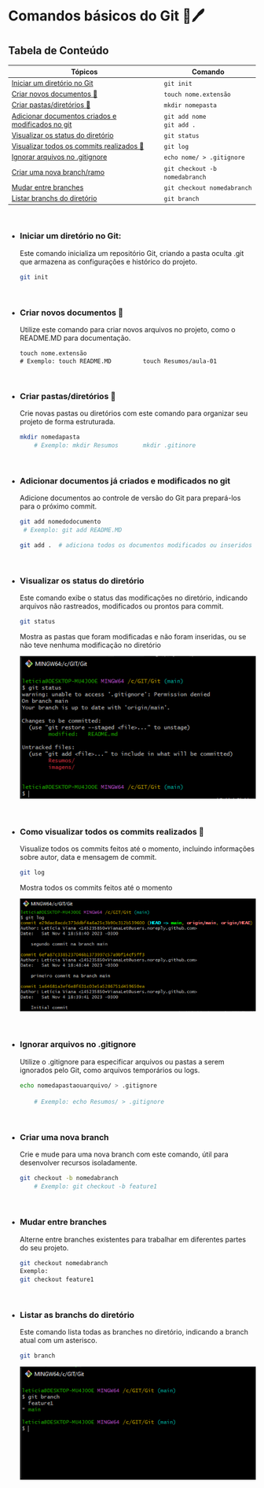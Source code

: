 # Comandos básicos do Git 📖🖊

## Tabela de Conteúdo
| Tópicos | Comando |
| ------  | ------- |
|[Iniciar um diretório no Git](#iniciar-um-diretório-no-git)| `git init` |
| [Criar novos documentos 📄](#criar-novos-documentos-📄)| `touch nome.extensão`
|[Criar pastas/diretórios 📂](#criar-pastasdiretórios-📂)| `mkdir nomepasta`|
|[Adicionar documentos criados e modificados no git](#adicionar-documentos-já-criados-e-modificados-no-git)| `git add nome` <br> `git add .` |
|[Visualizar os status do diretório](#visualizar-os-status-do-diretório)| `git status` |
|[Visualizar todos os commits realizados 🔎](#visualizar-todos-os-commits-realizados-🔎)| `git log`
|[Ignorar arquivos no .gitignore](#ignorar-arquivos-no-gitignore)| `echo nome/ > .gitignore`
| [Criar uma nova branch/ramo](#criar-uma-nova-branch) | `git checkout -b nomedabranch`
|[Mudar entre branches](#mudar-entre-branches)| `git checkout nomedabranch` |
|[Listar branchs do diretório](#listar-as-branchs-do-diretório) | `git branch`|

<br>

- ### Iniciar um diretório no Git:
     Este comando inicializa um repositório Git, criando a pasta oculta .git que armazena as configurações e histórico do projeto.

    ``` bash
    git init
    ```
    


<br>

- ### Criar novos documentos 📄
    Utilize este comando para criar novos arquivos no projeto, como o README.MD para documentação.

    ```
    touch nome.extensão
    # Exemplo: touch README.MD         touch Resumos/aula-01
    ```
<br>

- ### Criar pastas/diretórios 📂
    Crie novas pastas ou diretórios com este comando para organizar seu projeto de forma estruturada.

    ``` bash
    mkdir nomedapasta
        # Exemplo: mkdir Resumos       mkdir .gitinore
    ```
<br>

- ### Adicionar documentos já criados e modificados no git 
     Adicione documentos ao controle de versão do Git para prepará-los para o próximo commit.

    ``` bash
    git add nomedodocumento
     # Exemplo: git add README.MD
    ```
    ``` bash
    git add .  # adiciona todos os documentos modificados ou inseridos
     ```
    
<br>

- ### Visualizar os status do diretório 
    Este comando exibe o status das modificações no diretório, indicando arquivos não rastreados, modificados ou prontos para commit.

    ``` bash
    git status     
    ```
    Mostra as pastas que foram modificadas e não foram inseridas, ou se não teve nenhuma modificação no diretório

     <img src="../imagens/Cmd-Git status.PNG">
<br>

- ### Como visualizar todos os commits realizados 🔎 
    Visualize todos os commits feitos até o momento, incluindo informações sobre autor, data e mensagem de commit.
    ``` bash
    git log     
    ```    
    Mostra todos os commits feitos até o momento 
    
    <img src="../imagens/cmd-Git log.PNG">

<br>

- ### Ignorar arquivos no .gitignore 
    Utilize o .gitignore para especificar arquivos ou pastas a serem ignorados pelo Git, como arquivos temporários ou logs.

    ``` bash
    echo nomedapastaouarquivo/ > .gitignore
        
        # Exemplo: echo Resumos/ > .gitignore
    ```
<br>

- ### Criar uma nova branch
    Crie e mude para uma nova branch com este comando, útil para desenvolver recursos isoladamente.

    ``` bash
    git checkout -b nomedabranch
        # Exemplo: git checkout -b feature1
    ```
<br>

- ### Mudar entre branches
    Alterne entre branches existentes para trabalhar em diferentes partes do seu projeto.

    ```bash
    git checkout nomedabranch
    Exemplo:
    git checkout feature1
    ```
<br>

- ### Listar as branchs do diretório
    Este comando lista todas as branches no diretório, indicando a branch atual com um asterisco.

    ```bash
    git branch
    ```
    <img src="../imagens/cmd-Git branch.PNG">

